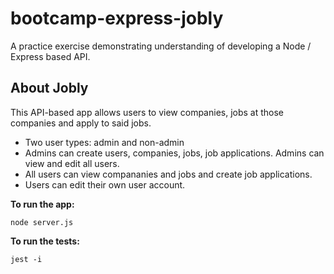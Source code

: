 # bootcamp-express-jobly

A practice exercise demonstrating understanding of developing a Node / Express based API.

## About Jobly

This API-based app allows users to view companies, jobs at those companies and apply to said jobs.

-   Two user types: admin and non-admin
-   Admins can create users, companies, jobs, job applications. Admins can view and edit all users. 
-   All users can view compananies and jobs and create job applications.
-   Users can edit their own user account. 

**To run the app:**

    node server.js

**To run the tests:**

    jest -i
